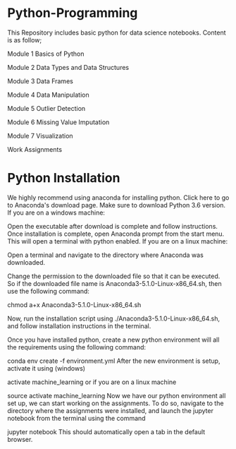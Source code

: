 # Python-Programming

This Repository includes basic python for data science notebooks. Content is as follow;

Module 1 Basics of Python

Module 2 Data Types and Data Structures

Module 3 Data Frames

Module 4 Data Manipulation

Module 5 Outlier Detection

Module 6 Missing Value Imputation

Module 7 Visualization

Work Assignments


# Python Installation

We highly recommend using anaconda for installing python. Click here to go to Anaconda's download page. Make sure to download Python 3.6 version. If you are on a windows machine:

Open the executable after download is complete and follow instructions.
Once installation is complete, open Anaconda prompt from the start menu. This will open a terminal with python enabled.
If you are on a linux machine:

Open a terminal and navigate to the directory where Anaconda was downloaded.

Change the permission to the downloaded file so that it can be executed. So if the downloaded file name is Anaconda3-5.1.0-Linux-x86_64.sh, then use the following command:

chmod a+x Anaconda3-5.1.0-Linux-x86_64.sh

Now, run the installation script using ./Anaconda3-5.1.0-Linux-x86_64.sh, and follow installation instructions in the terminal.

Once you have installed python, create a new python environment will all the requirements using the following command:

conda env create -f environment.yml
After the new environment is setup, activate it using (windows)

activate machine_learning
or if you are on a linux machine

source activate machine_learning 
Now we have our python environment all set up, we can start working on the assignments. To do so, navigate to the directory where the assignments were installed, and launch the jupyter notebook from the terminal using the command

jupyter notebook
This should automatically open a tab in the default browser.

